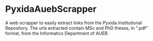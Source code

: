 # PyxidaAuebScrapper
A web scrapper to easily extract links from the Pyxida Institutional Repository. The urls extracted contain MSc and PhD theses, in ".pdf" format, from the Informatics Department of AUEB.
